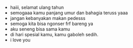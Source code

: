 - haiii, selamat ulang tahun
- semogaaa kamu panjang umur dan bahagia teruss yaaa
- jangan kebanyakan makan pedesss
- semoga kita bisa ngonser frf bareng ya
- aku seneng bisa sama kamu
- di hari spesial kamu, kamu gaboleh sedih.
- i love you
